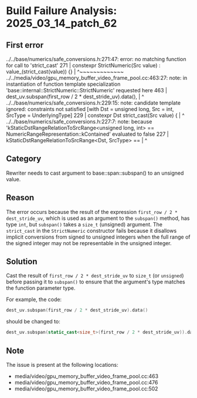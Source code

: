 # Build Failure Analysis: 2025_03_14_patch_62

## First error

../../base/numerics/safe_conversions.h:271:47: error: no matching function for call to 'strict_cast'
  271 |   constexpr StrictNumeric(Src value) : value_(strict_cast<T>(value)) {}
      |                                               ^~~~~~~~~~~~~~
../../media/video/gpu_memory_buffer_video_frame_pool.cc:463:27: note: in instantiation of function template specialization 'base::internal::StrictNumeric<unsigned long>::StrictNumeric<int>' requested here
  463 |           dest_uv.subspan(first_row / 2 * dest_stride_uv).data(),
      |                           ^
../../base/numerics/safe_conversions.h:229:15: note: candidate template ignored: constraints not satisfied [with Dst = unsigned long, Src = int, SrcType = UnderlyingType<int>]
  229 | constexpr Dst strict_cast(Src value) {
      |               ^
../../base/numerics/safe_conversions.h:227:7: note: because 'kStaticDstRangeRelationToSrcRange<unsigned long, int> == NumericRangeRepresentation::kContained' evaluated to false
  227 |       kStaticDstRangeRelationToSrcRange<Dst, SrcType> ==
      |       ^

## Category
Rewriter needs to cast argument to base::span::subspan() to an unsigned value.

## Reason
The error occurs because the result of the expression `first_row / 2 * dest_stride_uv`, which is used as an argument to the `subspan()` method, has type `int`, but `subspan()` takes a `size_t` (unsigned) argument. The `strict_cast` in the `StrictNumeric` constructor fails because it disallows implicit conversions from signed to unsigned integers when the full range of the signed integer may not be representable in the unsigned integer.

## Solution
Cast the result of `first_row / 2 * dest_stride_uv` to `size_t` (or `unsigned`) before passing it to `subspan()` to ensure that the argument's type matches the function parameter type.

For example, the code:
```c++
dest_uv.subspan(first_row / 2 * dest_stride_uv).data()
```
should be changed to:
```c++
dest_uv.subspan(static_cast<size_t>(first_row / 2 * dest_stride_uv)).data()
```

## Note
The issue is present at the following locations:
*   media/video/gpu_memory_buffer_video_frame_pool.cc:463
*   media/video/gpu_memory_buffer_video_frame_pool.cc:476
*   media/video/gpu_memory_buffer_video_frame_pool.cc:502